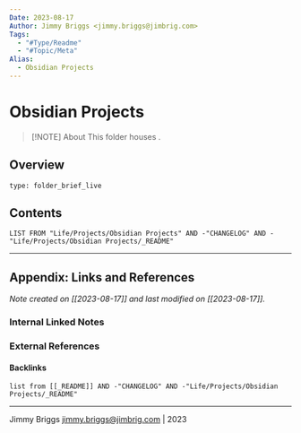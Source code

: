 ```yaml
---
Date: 2023-08-17
Author: Jimmy Briggs <jimmy.briggs@jimbrig.com>
Tags:
  - "#Type/Readme"
  - "#Topic/Meta"
Alias:
  - Obsidian Projects
---
```


# Obsidian Projects

> [!NOTE] About
> This folder houses .

## Overview


```ccard
type: folder_brief_live
```
 

## Contents

```dataview
LIST FROM "Life/Projects/Obsidian Projects" AND -"CHANGELOG" AND -"Life/Projects/Obsidian Projects/_README"
```

***

## Appendix: Links and References

*Note created on [[2023-08-17]] and last modified on [[2023-08-17]].*

### Internal Linked Notes

### External References

#### Backlinks

```dataview
list from [[_README]] AND -"CHANGELOG" AND -"Life/Projects/Obsidian Projects/_README"
```


***

Jimmy Briggs <jimmy.briggs@jimbrig.com> | 2023
